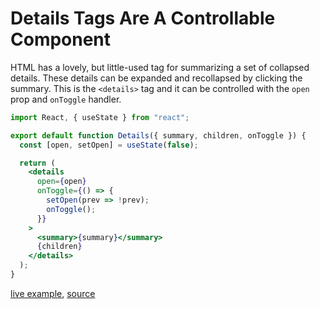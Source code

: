 # Details Tags Are A Controllable Component

HTML has a lovely, but little-used tag for summarizing a set of collapsed
details. These details can be expanded and recollapsed by clicking the summary.
This is the `<details>` tag and it can be controlled with the `open` prop and
`onToggle` handler.

```jsx
import React, { useState } from "react";

export default function Details({ summary, children, onToggle }) {
  const [open, setOpen] = useState(false);

  return (
    <details
      open={open}
      onToggle={() => {
        setOpen(prev => !prev);
        onToggle();
      }}
    >
      <summary>{summary}</summary>
      {children}
    </details>
  );
}
```

[live
example](https://codesandbox.io/s/loving-merkle-hxlut?file=/src/App.js:0-545),
[source](https://github.com/facebook/react/issues/15486)
